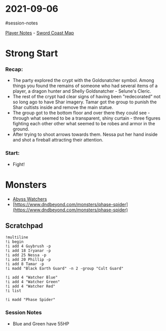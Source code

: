 # 2021-09-06

\#session-notes 

[Player Notes](https://docs.google.com/document/d/1flIOt9zdcujPfELxJ2z20Bst9zLwX4JnkvmETBPIbRU/edit#heading=h.qklgz8xzl35d) - [Sword Coast Map](https://cdn.discordapp.com/attachments/780951050278010910/799399197442965604/skt03-thenorth.jpg)

# Strong Start

### Recap:

* The party explored the crypt with the Goldsnatcher symbol. Among things you found the remains of someone who had several items of a player, a dragon hunter and Shelly Goldsnatcher - Selune's Cleric.
* The rest of the crypt had clear signs of having been "redecorated" not so long ago to have Shar imagery. Tamar got the group to punish the Shar cultists inside and remove the main statue.
* The group got to the bottom floor and over there they could see - through what seemed to be a transparent, shiny curtain - three figures fighting each other other what seemed to be robes and armor in the ground.
* After trying to shoot arrows towards them. Nessa put her hand inside and shot a fireball attracting their attention.

### Start:

* Fight!

# Monsters

* [Abyss Watchers](https://preview.redd.it/yi1lw77033z51.png?width=1700&format=png&auto=webp&s=1f2a9cb7b26cc56f4edea10ec5433966ba1bedb3)
* [https://www.dndbeyond.com/monsters/phase-spider](https://www.dndbeyond.com/monsters/phase-spider)

## Scratchpad

````
!multiline
!i begin
!i add 4 Guybrush -p
!i add 18 Iryanar -p
!i add 25 Nessa -p
!i add 20 Phillip -p
!i add 8 Tamar -p
!i madd "Black Earth Guard" -n 2 -group "Cult Guard"

!i add 4 "Watcher Blue"
!i add 4 "Watcher Green"
!i add 4 "Watcher Red"
!i list

!i madd "Phase Spider"
````

### Session Notes

* Blue and Green have 55HP
